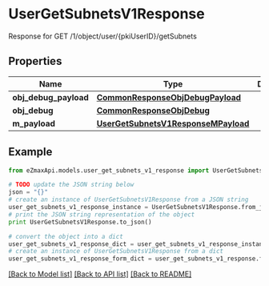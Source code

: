 # UserGetSubnetsV1Response

Response for GET /1/object/user/{pkiUserID}/getSubnets

## Properties

Name | Type | Description | Notes
------------ | ------------- | ------------- | -------------
**obj_debug_payload** | [**CommonResponseObjDebugPayload**](CommonResponseObjDebugPayload.md) |  | 
**obj_debug** | [**CommonResponseObjDebug**](CommonResponseObjDebug.md) |  | [optional] 
**m_payload** | [**UserGetSubnetsV1ResponseMPayload**](UserGetSubnetsV1ResponseMPayload.md) |  | 

## Example

```python
from eZmaxApi.models.user_get_subnets_v1_response import UserGetSubnetsV1Response

# TODO update the JSON string below
json = "{}"
# create an instance of UserGetSubnetsV1Response from a JSON string
user_get_subnets_v1_response_instance = UserGetSubnetsV1Response.from_json(json)
# print the JSON string representation of the object
print UserGetSubnetsV1Response.to_json()

# convert the object into a dict
user_get_subnets_v1_response_dict = user_get_subnets_v1_response_instance.to_dict()
# create an instance of UserGetSubnetsV1Response from a dict
user_get_subnets_v1_response_form_dict = user_get_subnets_v1_response.from_dict(user_get_subnets_v1_response_dict)
```
[[Back to Model list]](../README.md#documentation-for-models) [[Back to API list]](../README.md#documentation-for-api-endpoints) [[Back to README]](../README.md)


